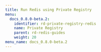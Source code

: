 ```yaml
---
title: Run Redis using Private Registry
menu:
  docs_0.8.0-beta.2:
    identifier: rd-private-registry-redis
    name: Private Registry
    parent: rd-redis-guides
    weight: 20
menu_name: docs_0.8.0-beta.2
---
```

